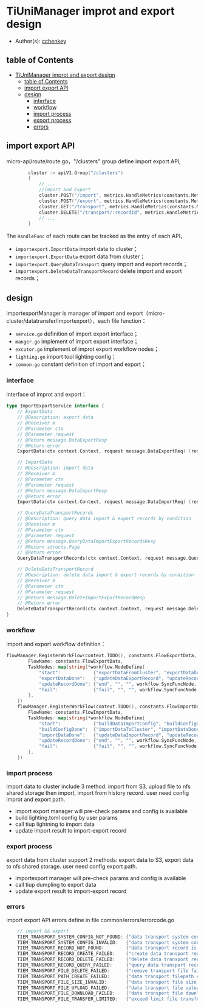 # TiUniManager improt and export design

- Author(s): [cchenkey](http://github.com/cchenkey)

## table of Contents

- [TiUniManager improt and export design](#TiUniManager-improt-and-export-design)
  - [table of Contents](#table-of-Contents)
  - [import export API](#import-export-API)
  - [design](#design)
    - [interface](#interface)
    - [workflow](#workflow)
    - [import process](#import-process)
    - [export process](#export-process)
    - [errors](#errors)

## import export API
micro-api/route/route.go，"/clusters" group define import export API,
``` go
		cluster := apiV1.Group("/clusters")
		{
		    // ...
			//Import and Export
			cluster.POST("/import", metrics.HandleMetrics(constants.MetricsDataImport), importexport.ImportData)
			cluster.POST("/export", metrics.HandleMetrics(constants.MetricsDataExport), importexport.ExportData)
			cluster.GET("/transport", metrics.HandleMetrics(constants.MetricsDataExportImportQuery), importexport.QueryDataTransport)
			cluster.DELETE("/transport/:recordId", metrics.HandleMetrics(constants.MetricsDataExportImportDelete), importexport.DeleteDataTransportRecord)
			// ...
		}
```
The `HandleFunc` of each route can be tracked as the entry of each API，
- `importexport.ImportData` import data to cluster；
- `importexport.ExportData` export data from cluster；
- `importexport.QueryDataTransport` query import and export records；
- `importexport.DeleteDataTransportRecord` delete import and export records；

## design

importexportManager is manager of import and export（micro-cluster/datatransfer/importexport），each file function：

- `service.go` definition of import export interface；
- `manger.go` implement of import export interface；
- `excutor.go` implement of improt export workflow nodes；
- `lighting.go` import tool lighting config；
- `common.go` constant definition of import and export；

### interface
interface of improt and export：
``` go
type ImportExportService interface {
	// ExportData
	// @Description: export data
	// @Receiver m
	// @Parameter ctx
	// @Parameter request
	// @Return message.DataExportResp
	// @Return error
	ExportData(ctx context.Context, request message.DataExportReq) (resp message.DataExportResp, exportErr error)

	// ImportData
	// @Description: import data
	// @Receiver m
	// @Parameter ctx
	// @Parameter request
	// @Return message.DataImportResp
	// @Return error
	ImportData(ctx context.Context, request message.DataImportReq) (resp message.DataImportResp, importErr error)

	// QueryDataTransportRecords
	// @Description: query data import & export records by condition
	// @Receiver m
	// @Parameter ctx
	// @Parameter request
	// @Return message.QueryDataImportExportRecordsResp
	// @Return structs.Page
	// @Return error
	QueryDataTransportRecords(ctx context.Context, request message.QueryDataImportExportRecordsReq) (resp message.QueryDataImportExportRecordsResp, page structs.Page, err error)

	// DeleteDataTransportRecord
	// @Description: delete data import & export records by condition
	// @Receiver m
	// @Parameter ctx
	// @Parameter request
	// @Return message.DeleteImportExportRecordResp
	// @Return error
	DeleteDataTransportRecord(ctx context.Context, request message.DeleteImportExportRecordReq) (reps message.DeleteImportExportRecordResp, err error)
}
```

### workflow
import and export workflow definition：
``` go
flowManager.RegisterWorkFlow(context.TODO(), constants.FlowExportData, &workflow.WorkFlowDefine{
		FlowName: constants.FlowExportData,
		TaskNodes: map[string]*workflow.NodeDefine{
			"start":            {"exportDataFromCluster", "exportDataDone", "fail", workflow.PollingNode, exportDataFromCluster},
			"exportDataDone":   {"updateDataExportRecord", "updateRecordDone", "fail", workflow.SyncFuncNode, updateDataExportRecord},
			"updateRecordDone": {"end", "", "", workflow.SyncFuncNode, defaultEnd},
			"fail":             {"fail", "", "", workflow.SyncFuncNode, exportDataFailed},
		},
	})
	flowManager.RegisterWorkFlow(context.TODO(), constants.FlowImportData, &workflow.WorkFlowDefine{
		FlowName: constants.FlowImportData,
		TaskNodes: map[string]*workflow.NodeDefine{
			"start":            {"buildDataImportConfig", "buildConfigDone", "fail", workflow.SyncFuncNode, buildDataImportConfig},
			"buildConfigDone":  {"importDataToCluster", "importDataDone", "fail", workflow.PollingNode, importDataToCluster},
			"importDataDone":   {"updateDataImportRecord", "updateRecordDone", "fail", workflow.SyncFuncNode, updateDataImportRecord},
			"updateRecordDone": {"end", "", "", workflow.SyncFuncNode, defaultEnd},
			"fail":             {"fail", "", "", workflow.SyncFuncNode, importDataFailed},
		},
	})
```
### import process

import data to cluster include 3 method: import from S3, upload file to nfs shared storage then import, import from history record. user need config improt and export path.

- import export manager will pre-check params and config is available
- build lighting.toml config by user params
- call tiup lightning to import data
- update import result to import-export record

### export process

export data from cluster support 2 methods: export data to S3, export data to nfs shared storage. user need config export path.

- importexport manager will pre-check params and config is available
- call tiup dumpling to export data
- update export result to import-export record

### errors

import export API errors define in file common/errors/errorcode.go
``` go
	// import && export
	TIEM_TRANSPORT_SYSTEM_CONFIG_NOT_FOUND: {"data transport system config not found", 404},
	TIEM_TRANSPORT_SYSTEM_CONFIG_INVALID:   {"data transport system config invalid", 400},
	TIEM_TRANSPORT_RECORD_NOT_FOUND:        {"data transport record is not found", 404},
	TIEM_TRANSPORT_RECORD_CREATE_FAILED:    {"create data transport record failed", 500},
	TIEM_TRANSPORT_RECORD_DELETE_FAILED:    {"delete data transport record failed", 500},
	TIEM_TRANSPORT_RECORD_QUERY_FAILED:     {"query data transport record failed", 500},
	TIEM_TRANSPORT_FILE_DELETE_FAILED:      {"remove transport file failed", 500},
	TIEM_TRANSPORT_PATH_CREATE_FAILED:      {"data transport filepath create failed", 500},
	TIEM_TRANSPORT_FILE_SIZE_INVALID:       {"data transport file size invalid", 400},
	TIEM_TRANSPORT_FILE_UPLOAD_FAILED:      {"data transport file upload failed", 500},
	TIEM_TRANSPORT_FILE_DOWNLOAD_FAILED:    {"data transport file download failed", 500},
	TIEM_TRANSPORT_FILE_TRANSFER_LIMITED:   {"exceed limit file transfer num", 400},
```
